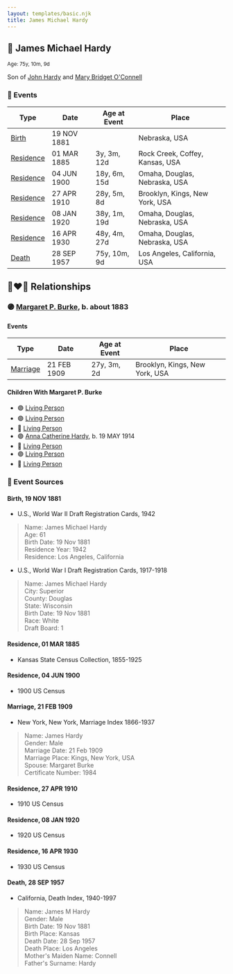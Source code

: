 ```yaml
---
layout: templates/basic.njk
title: James Michael Hardy
---
```

## 🔵 James Michael Hardy
<small>Age: 75y, 10m, 9d</small>

Son of [John Hardy](/people/5/56182816) and [Mary Bridget O'Connell](/people/4/47047024)

### 📆 Events

Type | Date | Age at Event | Place
------ | ------ | ------ | ------
[Birth](#event-event-2) | 19 NOV 1881 |  | Nebraska, USA
[Residence](#event-event-0) | 01 MAR 1885 | 3y, 3m, 12d | Rock Creek, Coffey, Kansas, USA
[Residence](#event-event-1) | 04 JUN 1900 | 18y, 6m, 15d | Omaha, Douglas, Nebraska, USA
[Residence](#event-event-2) | 27 APR 1910 | 28y, 5m, 8d | Brooklyn, Kings, New York, USA
[Residence](#event-event-3) | 08 JAN 1920 | 38y, 1m, 19d | Omaha, Douglas, Nebraska, USA
[Residence](#event-event-4) | 16 APR 1930 | 48y, 4m, 27d | Omaha, Douglas, Nebraska, USA
[Death](#event-event-8) | 28 SEP 1957 | 75y, 10m, 9d | Los Angeles, California, USA

## 👩‍❤️‍👨 Relationships

### 🟣 [Margaret P. Burke](/people/2/29782872), b. about 1883

#### Events

Type | Date | Age at Event | Place
------ | ------ | ------ | ------
[Marriage](#event-family-0-event-0) | 21 FEB 1909 | 27y, 3m, 2d | Brooklyn, Kings, New York, USA
#### Children With Margaret P. Burke
* 🟣 [Living Person](/people/6/66419672)
* 🟣 [Living Person](/people/1/10368480)
* 🔵 [Living Person](/people/8/82881883)
* 🟣 [Anna Catherine Hardy](/people/2/25919759), b. 19 MAY 1914
* 🔵 [Living Person](/people/8/8915192)
* 🟣 [Living Person](/people/6/66380348)
* 🔵 [Living Person](/people/8/88206475)
### 📰 Event Sources

#### <a id="event-event-2"></a> Birth, 19 NOV 1881
* U.S., World War II Draft Registration Cards, 1942
>   
  > Name: James Michael Hardy  
  > Age: 61  
  > Birth Date: 19 Nov 1881  
  > Residence Year: 1942  
  > Residence: Los Angeles, California
* U.S., World War I Draft Registration Cards, 1917-1918
>   
  > Name: James Michael Hardy  
  > City: Superior  
  > County: Douglas  
  > State: Wisconsin  
  > Birth Date: 19 Nov 1881  
  > Race: White  
  > Draft Board: 1

#### <a id="event-event-0"></a> Residence, 01 MAR 1885
* Kansas State Census Collection, 1855-1925

#### <a id="event-event-1"></a> Residence, 04 JUN 1900
* 1900 US Census

#### <a id="event-family-0-event-0"></a> Marriage, 21 FEB 1909
* New York, New York, Marriage Index 1866-1937
>   
  > Name: James Hardy  
  > Gender: Male  
  > Marriage Date: 21 Feb 1909  
  > Marriage Place: Kings, New York, USA  
  > Spouse: Margaret Burke  
  > Certificate Number: 1984

#### <a id="event-event-2"></a> Residence, 27 APR 1910
* 1910 US Census

#### <a id="event-event-3"></a> Residence, 08 JAN 1920
* 1920 US Census

#### <a id="event-event-4"></a> Residence, 16 APR 1930
* 1930 US Census
#### <a id="event-event-8"></a> Death, 28 SEP 1957
* California, Death Index, 1940-1997
>   
  > Name: James M Hardy  
  > Gender: Male  
  > Birth Date: 19 Nov 1881  
  > Birth Place: Kansas  
  > Death Date: 28 Sep 1957  
  > Death Place: Los Angeles  
  > Mother's Maiden Name: Connell  
  > Father's Surname: Hardy
